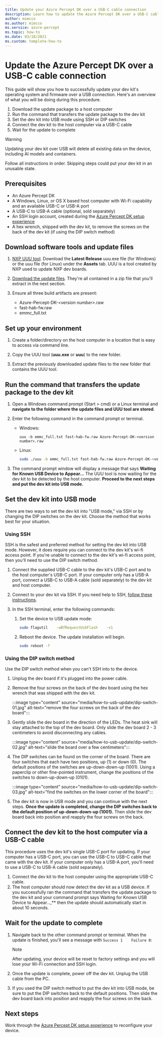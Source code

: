 ```yaml
---
title: Update your Azure Percept DK over a USB-C cable connection
description: Learn how to update the Azure Percept DK over a USB-C cable connection
author: mimcco
ms.author: mimcco
ms.service: azure-percept
ms.topic: how-to
ms.date: 03/18/2021
ms.custom: template-how-to
---
```


# Update the Azure Percept DK over a USB-C cable connection

This guide will show you how to successfully update your dev kit's operating system and firmware over a USB connection. Here's an overview of what you will be doing during this procedure.
1. Download the update package to a host computer
1. Run the command that transfers the update package to the dev kit
1. Set the dev kit into USB mode using SSH or DIP switches
1. Connect the dev kit to the host computer via a USB-C cable
1. Wait for the update to complete

> [!WARNING]
> Updating your dev kit over USB will delete all existing data on the device, including AI models and containers.
>
> Follow all instructions in order. Skipping steps could put your dev kit in an unusable state.


## Prerequisites

- An Azure Percept DK
- A Windows, Linux, or OS X based host computer with Wi-Fi capability and an available USB-C or USB-A port
- A USB-C to USB-A cable (optional, sold separately)
- An SSH login account, created during the [Azure Percept DK setup experience](./quickstart-percept-dk-set-up.md)
- A hex wrench, shipped with the dev kit, to remove the screws on the back of the dev kit (if using the DIP switch method)

## Download software tools and update files

1. [NXP UUU tool](https://github.com/NXPmicro/mfgtools/releases). Download the **Latest Release** uuu.exe file (for Windows) or the uuu file (for Linux) under the **Assets** tab. UUU is a tool created by NXP used to update NXP dev boards.

1. [Download the update files](https://go.microsoft.com/fwlink/?linkid=2155734). They're all contained in a zip file that you'll extract in the next section.

1. Ensure all three build artifacts are present:
    - Azure-Percept-DK-*&lt;version number&gt;*.raw
    - fast-hab-fw.raw
    - emmc_full.txt

## Set up your environment

1. Create a folder/directory on the host computer in a location that is easy to access via command line.

1. Copy the UUU tool (**uuu.exe** or **uuu**) to the new folder.

1. Extract the previously downloaded update files to the new folder that contains the UUU tool.

## Run the command that transfers the update package to the dev kit

1. Open a Windows command prompt (Start > cmd) or a Linux terminal and **navigate to the folder where the update files and UUU tool are stored**. 

1. Enter the following command in the command prompt or terminal.

    - Windows:

        ```console
        uuu -b emmc_full.txt fast-hab-fw.raw Azure-Percept-DK-<version number>.raw 
        ```

    - Linux:

        ```bash
        sudo ./uuu -b emmc_full.txt fast-hab-fw.raw Azure-Percept-DK-<version number>.raw
        ```

1. The command prompt window will display a message that says **Waiting for Known USB Device to Appear...** The UUU tool is now waiting for the dev kit to be detected by the host computer. **Proceed to the next steps and put the dev kit into USB mode.**

## Set the dev kit into USB mode
There are two ways to set the dev kit into "USB mode," via SSH or by changing the DIP switches on the dev kit. Choose the method that works best for your situation.

### Using SSH
SSH is the safest and preferred method for setting the dev kit into USB mode. However, it does require you can connect to the dev kit's wi-fi access point. If you're unable to connect to the dev kit's wi-fi access point, then you'll need to use the DIP switch method.

1. Connect the supplied USB-C cable to the dev kit's USB-C port and to the host computer's USB-C port. If your computer only has a USB-A port, connect a USB-C to USB-A cable (sold separately) to the dev kit and host computer.

1. Connect to your dev kit via SSH. If you need help to SSH, [follow these instructions](./how-to-ssh-into-percept-dk.md).

1. In the SSH terminal, enter the following commands:

    1. Set the device to USB update mode:

        ```bash
        sudo flagutil    -wBfRequestUsbFlash    -v1
        ```

    1. Reboot the device. The update installation will begin.

        ```bash
        sudo reboot -f
        ```

### Using the DIP switch method
Use the DIP switch method when you can't SSH into to the device.

1. Unplug the dev board if it's plugged into the power cable.
1. Remove the four screws on the back of the dev board using the hex wrench that was shipped with the dev kit.

    :::image type="content" source="media/how-to-usb-update/dip-switch-01.jpg" alt-text="remove the four screws on the back of the dev board":::

1. Gently slide the dev board in the direction of the LEDs. The heat sink will stay attached to the top of the dev board. Only slide the dev board 2 - 3 centimeters to avoid disconnecting any cables.

    :::image type="content" source="media/how-to-usb-update/dip-switch-02.jpg" alt-text="slide the board over a few centimeters":::

1. The DIP switches can be found on the corner of the board. There are four switches that each have two positions, up (1) or down (0). The default positions of the switches are up-down-down-up (1001). Using a paperclip or other fine-pointed instrument, change the positions of the switches to down-up-down-up (0101).

    :::image type="content" source="media/how-to-usb-update/dip-switch-03.jpg" alt-text="find the switches on the lower corner of the board":::

1. The dev kit is now in USB mode and you can continue with the next steps. **Once the update is completed, change the DIP switches back to the default position of up-down-down-up (1001).** Then slide the dev board back into position and reapply the four screws on the back.

## Connect the dev kit to the host computer via a USB-C cable
This procedure uses the dev kit's single USB-C port for updating.  If your computer has a USB-C port, you can use the USB-C to USB-C cable that came with the dev kit.  If your computer only has a USB-A port, you'll need to use a USB-C to USB-A cable (sold separately).

1. Connect the dev kit to the host computer using the appropriate USB-C cable.
1. The host computer should now detect the dev kit as a USB device. If you successfully ran the command that transfers the update package to the dev kit and your command prompt says Waiting for Known USB Device to Appear...,** then the update should automatically start in about 10 seconds.

## Wait for the update to complete

1. Navigate back to the other command prompt or terminal. When the update is finished, you'll see a message with ```Success 1    Failure 0```:

    > [!NOTE]
    > After updating, your device will be reset to factory settings and you will lose your Wi-Fi connection and SSH login.

1. Once the update is complete, power off the dev kit. Unplug the USB cable from the PC.
1. If you used the DIP switch method to put the dev kit into USB mode, be sure to put the DIP switches back to the default positions. Then slide the dev board back into position and reapply the four screws on the back.   

## Next steps

Work through the [Azure Percept DK setup experience](./quickstart-percept-dk-set-up.md) to reconfigure your device.
